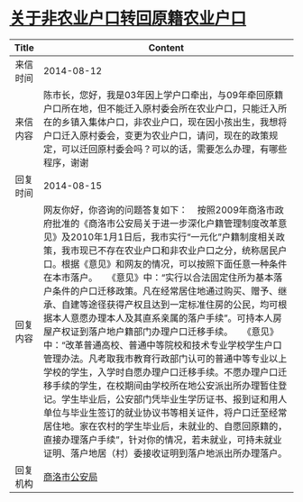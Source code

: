 # [关于非农业户口转回原籍农业户口](http://www.shangluo.gov.cn/zmhd/ldxxxx.jsp?urltype=leadermail.LeaderMailContentUrl&wbtreeid=1112&leadermailid=2651)

| Title |                                                                                                                                                                                                                                                                    Content                                                                                                                                                                                                                                                                    |
|:-----:|-----------------------------------------------------------------------------------------------------------------------------------------------------------------------------------------------------------------------------------------------------------------------------------------------------------------------------------------------------------------------------------------------------------------------------------------------------------------------------------------------------------------------------------------------|
| 来信时间  | 2014-08-12                                                                                                                                                                                                                                                                                                                                                                                                                                                                                                                                    |
| 来信内容  | 陈市长，您好，我是03年因上学户口牵出，与09年牵回原籍户口所在地，但不能迁入原村委会所在农业户口，只能迁入所在的乡镇入集体户口，非农业户口，现在因小孩出生，我想将户口迁入原村委会，变更为农业户口，请问，现在的政策规定，可以迁回原村委会吗？可以的话，需要怎么办理，有哪些程序，谢谢                                                                                                                                                                                                                                                                                                                                                                                                  |
| 回复时间  | 2014-08-15                                                                                                                                                                                                                                                                                                                                                                                                                                                                                                                                    |
| 回复内容  | 网友你好，你咨询的问题答复如下：    按照2009年商洛市政府批准的《商洛市公安局关于进一步深化户籍管理制度改革意见》及2010年1月1日后，我市实行“一元化”户籍制度相关政策，我市现已不存在农业户口和非农业户口之分，统称居民户口。根据《意见》和网友的情况，可以按照下面任意一种条件在本市落户。    《意见》中：“实行以合法固定住所为基本落户条件的户口迁移政策。凡在经常居住地通过购买、赠予、继承、自建等途径获得产权且达到一定标准住房的公民，均可根据本人意愿办理本人及其直系亲属的落户手续”。可持本人房屋产权证到落户地户籍部门办理户口迁移手续。    《意见》中：“改革普通高校、普通中等院校和技术专业学校学生户口管理办法。凡考取我市教育行政部门认可的普通中等专业以上学校的学生，入学时自愿办理户口迁移手续。不愿办理户口迁移手续的学生，在校期间由学校所在地公安派出所办理暂住登记。学生毕业后，公安部门凭毕业生学历证书、报到证和用人单位与毕业生签订的就业协议书等相关证件，将户口迁至经常居住地。家在农村的学生毕业后，未就业的、自愿回原籍的，直接办理落户手续”，针对你的情况，若未就业，可持未就业证明、落户地居（村）委接收证明到落户地派出所办理落户。 |
| 回复机构  | [商洛市公安局](../../category/agencies/商洛市公安局.md)                                                                                                                                                                                                                                                                                                                                                                                                                                                                                                   |
